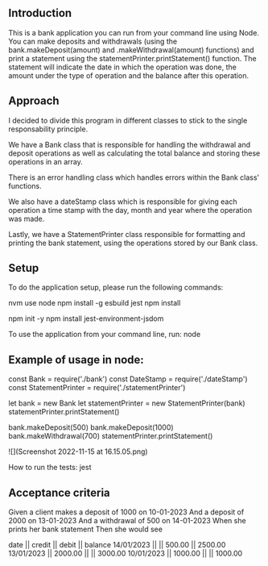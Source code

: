 ## Introduction

This is a bank application you can run from your command line using Node. You can make deposits and withdrawals (using the bank.makeDeposit(amount) and .makeWithdrawal(amount) functions) and print a statement using the statementPrinter.printStatement() function. The statement will indicate the date in which the operation was done, the amount under the type of operation and the balance after this operation.

## Approach

I decided to divide this program in different classes to stick to the single responsability principle.

We have a Bank class that is responsible for handling the withdrawal and deposit operations as well as calculating the total balance and storing these operations in an array.

There is an error handling class which handles errors within the Bank class' functions.

We also have a dateStamp class which is responsible for giving each operation a time stamp with the day, month and year where the operation was made.

Lastly, we have a StatementPrinter class responsible for formatting and printing the bank statement, using the operations stored by our Bank class.

## Setup

To do the application setup, please run the following commands:

nvm use node
npm install -g esbuild jest
npm install

npm init -y
npm install jest-environment-jsdom

To use the application from your command line, run:
node

## Example of usage in node:

const Bank = require('./bank')
const DateStamp = require('./dateStamp')
const StatementPrinter = require('./statementPrinter')

let bank = new Bank
let statementPrinter = new StatementPrinter(bank)
statementPrinter.printStatement()

bank.makeDeposit(500)
bank.makeDeposit(1000)
bank.makeWithdrawal(700)
statementPrinter.printStatement()

![](Screenshot 2022-11-15 at 16.15.05.png)

How to run the tests:
jest

## Acceptance criteria

Given a client makes a deposit of 1000 on 10-01-2023
And a deposit of 2000 on 13-01-2023
And a withdrawal of 500 on 14-01-2023
When she prints her bank statement
Then she would see

date || credit || debit || balance
14/01/2023 || || 500.00 || 2500.00
13/01/2023 || 2000.00 || || 3000.00
10/01/2023 || 1000.00 || || 1000.00
